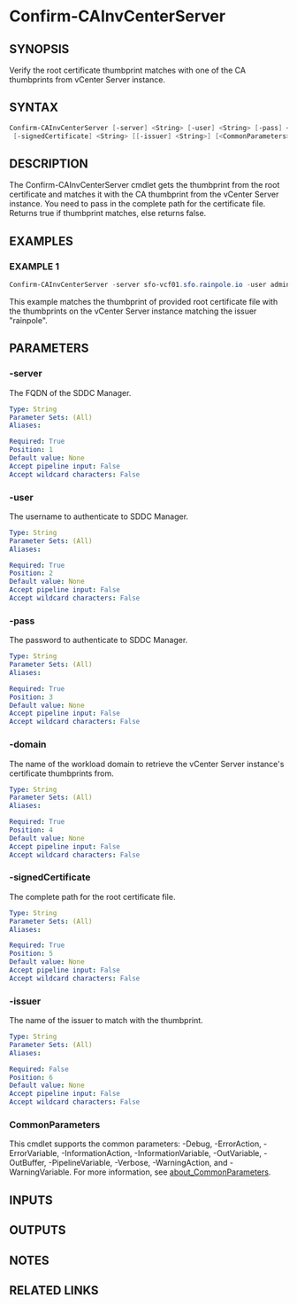 # Confirm-CAInvCenterServer

## SYNOPSIS

Verify the root certificate thumbprint matches with one of the CA thumbprints from vCenter Server instance.

## SYNTAX

```powershell
Confirm-CAInvCenterServer [-server] <String> [-user] <String> [-pass] <String> [-domain] <String>
 [-signedCertificate] <String> [[-issuer] <String>] [<CommonParameters>]
```

## DESCRIPTION

The Confirm-CAInvCenterServer cmdlet gets the thumbprint from the root certificate and matches it with the CA thumbprint from the vCenter Server instance.
You need to pass in the complete path for the certificate file.
Returns true if thumbprint matches, else returns false.

## EXAMPLES

### EXAMPLE 1

```powershell
Confirm-CAInvCenterServer -server sfo-vcf01.sfo.rainpole.io -user administrator@vsphere.local -pass VMw@re1! -domain sfo-m01 -issuer rainpole -signedCertificate F:\certificates\Root64.cer
```

This example matches the thumbprint of provided root certificate file with the thumbprints on the vCenter Server instance matching the issuer "rainpole".

## PARAMETERS

### -server

The FQDN of the SDDC Manager.

```yaml
Type: String
Parameter Sets: (All)
Aliases:

Required: True
Position: 1
Default value: None
Accept pipeline input: False
Accept wildcard characters: False
```

### -user

The username to authenticate to SDDC Manager.

```yaml
Type: String
Parameter Sets: (All)
Aliases:

Required: True
Position: 2
Default value: None
Accept pipeline input: False
Accept wildcard characters: False
```

### -pass

The password to authenticate to SDDC Manager.

```yaml
Type: String
Parameter Sets: (All)
Aliases:

Required: True
Position: 3
Default value: None
Accept pipeline input: False
Accept wildcard characters: False
```

### -domain

The name of the workload domain to retrieve the vCenter Server instance's certificate thumbprints from.

```yaml
Type: String
Parameter Sets: (All)
Aliases:

Required: True
Position: 4
Default value: None
Accept pipeline input: False
Accept wildcard characters: False
```

### -signedCertificate

The complete path for the root certificate file.

```yaml
Type: String
Parameter Sets: (All)
Aliases:

Required: True
Position: 5
Default value: None
Accept pipeline input: False
Accept wildcard characters: False
```

### -issuer

The name of the issuer to match with the thumbprint.

```yaml
Type: String
Parameter Sets: (All)
Aliases:

Required: False
Position: 6
Default value: None
Accept pipeline input: False
Accept wildcard characters: False
```

### CommonParameters

This cmdlet supports the common parameters: -Debug, -ErrorAction, -ErrorVariable, -InformationAction, -InformationVariable, -OutVariable, -OutBuffer, -PipelineVariable, -Verbose, -WarningAction, and -WarningVariable. For more information, see [about_CommonParameters](http://go.microsoft.com/fwlink/?LinkID=113216).

## INPUTS

## OUTPUTS

## NOTES

## RELATED LINKS
